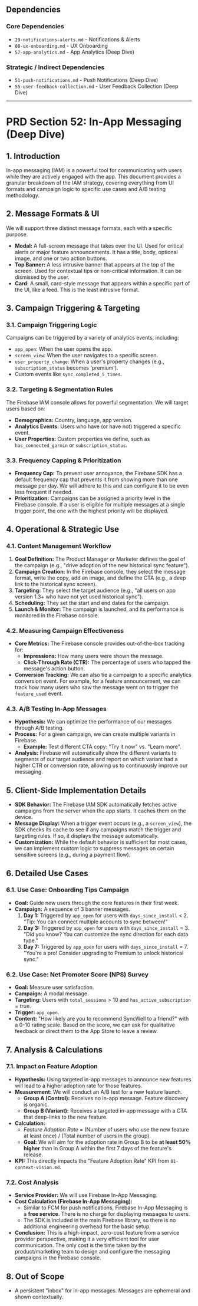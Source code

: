 ## Dependencies

### Core Dependencies
- `29-notifications-alerts.md` - Notifications & Alerts
- `08-ux-onboarding.md` - UX Onboarding
- `57-app-analytics.md` - App Analytics (Deep Dive)

### Strategic / Indirect Dependencies
- `51-push-notifications.md` - Push Notifications (Deep Dive)
- `55-user-feedback-collection.md` - User Feedback Collection (Deep Dive)

---

# PRD Section 52: In-App Messaging (Deep Dive)

## 1. Introduction
In-app messaging (IAM) is a powerful tool for communicating with users while they are actively engaged with the app. This document provides a granular breakdown of the IAM strategy, covering everything from UI formats and campaign logic to specific use cases and A/B testing methodology.

## 2. Message Formats & UI
We will support three distinct message formats, each with a specific purpose.
-   **Modal:** A full-screen message that takes over the UI. Used for critical alerts or major feature announcements. It has a title, body, optional image, and one or two action buttons.
-   **Top Banner:** A less intrusive banner that appears at the top of the screen. Used for contextual tips or non-critical information. It can be dismissed by the user.
-   **Card:** A small, card-style message that appears within a specific part of the UI, like a feed. This is the least intrusive format.

## 3. Campaign Triggering & Targeting

### 3.1. Campaign Triggering Logic
Campaigns can be triggered by a variety of analytics events, including:
-   `app_open`: When the user opens the app.
-   `screen_view`: When the user navigates to a specific screen.
-   `user_property_change`: When a user's property changes (e.g., `subscription_status` becomes 'premium').
-   Custom events like `sync_completed_5_times`.

### 3.2. Targeting & Segmentation Rules
The Firebase IAM console allows for powerful segmentation. We will target users based on:
-   **Demographics:** Country, language, app version.
-   **Analytics Events:** Users who have (or have not) triggered a specific event.
-   **User Properties:** Custom properties we define, such as `has_connected_garmin` or `subscription_status`.

### 3.3. Frequency Capping & Prioritization
-   **Frequency Cap:** To prevent user annoyance, the Firebase SDK has a default frequency cap that prevents it from showing more than one message per day. We will adhere to this and can configure it to be even less frequent if needed.
-   **Prioritization:** Campaigns can be assigned a priority level in the Firebase console. If a user is eligible for multiple messages at a single trigger point, the one with the highest priority will be displayed.

## 4. Operational & Strategic Use

### 4.1. Content Management Workflow
1.  **Goal Definition:** The Product Manager or Marketer defines the goal of the campaign (e.g., "drive adoption of the new historical sync feature").
2.  **Campaign Creation:** In the Firebase console, they select the message format, write the copy, add an image, and define the CTA (e.g., a deep link to the historical sync screen).
3.  **Targeting:** They select the target audience (e.g., "all users on app version 1.3+ who have not yet used historical sync").
4.  **Scheduling:** They set the start and end dates for the campaign.
5.  **Launch & Monitor:** The campaign is launched, and its performance is monitored in the Firebase console.

### 4.2. Measuring Campaign Effectiveness
-   **Core Metrics:** The Firebase console provides out-of-the-box tracking for:
    -   **Impressions:** How many users were shown the message.
    -   **Click-Through Rate (CTR):** The percentage of users who tapped the message's action button.
-   **Conversion Tracking:** We can also tie a campaign to a specific analytics conversion event. For example, for a feature announcement, we can track how many users who saw the message went on to trigger the `feature_used` event.

### 4.3. A/B Testing In-App Messages
-   **Hypothesis:** We can optimize the performance of our messages through A/B testing.
-   **Process:** For a given campaign, we can create multiple variants in Firebase.
    -   **Example:** Test different CTA copy: "Try it now" vs. "Learn more".
-   **Analysis:** Firebase will automatically show the different variants to segments of our target audience and report on which variant had a higher CTR or conversion rate, allowing us to continuously improve our messaging.

## 5. Client-Side Implementation Details
-   **SDK Behavior:** The Firebase IAM SDK automatically fetches active campaigns from the server when the app starts. It caches them on the device.
-   **Message Display:** When a trigger event occurs (e.g., a `screen_view`), the SDK checks its cache to see if any campaigns match the trigger and targeting rules. If so, it displays the message automatically.
-   **Customization:** While the default behavior is sufficient for most cases, we can implement custom logic to suppress messages on certain sensitive screens (e.g., during a payment flow).

## 6. Detailed Use Cases

### 6.1. Use Case: Onboarding Tips Campaign
-   **Goal:** Guide new users through the core features in their first week.
-   **Campaign:** A sequence of 3 banner messages.
    1.  **Day 1:** Triggered by `app_open` for users with `days_since_install` < 2. "Tip: You can connect multiple accounts to sync between!"
    2.  **Day 3:** Triggered by `app_open` for users with `days_since_install` = 3. "Did you know? You can customize the sync direction for each data type."
    3.  **Day 7:** Triggered by `app_open` for users with `days_since_install` = 7. "You're a pro! Consider upgrading to Premium to unlock historical sync."

### 6.2. Use Case: Net Promoter Score (NPS) Survey
-   **Goal:** Measure user satisfaction.
-   **Campaign:** A modal message.
-   **Targeting:** Users with `total_sessions` > 10 and `has_active_subscription` = true.
-   **Trigger:** `app_open`.
-   **Content:** "How likely are you to recommend SyncWell to a friend?" with a 0-10 rating scale. Based on the score, we can ask for qualitative feedback or direct them to the App Store to leave a review.

## 7. Analysis & Calculations
### 7.1. Impact on Feature Adoption
-   **Hypothesis:** Using targeted in-app messages to announce new features will lead to a higher adoption rate for those features.
-   **Measurement:** We will conduct an A/B test for a new feature launch.
    -   **Group A (Control):** Receives no in-app message. Feature discovery is organic.
    -   **Group B (Variant):** Receives a targeted in-app message with a CTA that deep-links to the new feature.
-   **Calculation:**
    -   *Feature Adoption Rate* = (Number of users who use the new feature at least once) / (Total number of users in the group).
    -   **Goal:** We will aim for the adoption rate in Group B to be **at least 50% higher** than in Group A within the first 7 days of the feature's release.
-   **KPI:** This directly impacts the "Feature Adoption Rate" KPI from `01-context-vision.md`.

### 7.2. Cost Analysis
-   **Service Provider:** We will use Firebase In-App Messaging.
-   **Cost Calculation (Firebase In-App Messaging):**
    -   Similar to FCM for push notifications, Firebase In-App Messaging is a **free service**. There is no charge for displaying messages to users.
    -   The SDK is included in the main Firebase library, so there is no additional engineering overhead for the basic setup.
-   **Conclusion:** This is a high-impact, zero-cost feature from a service provider perspective, making it a very efficient tool for user communication. The only cost is the time taken by the product/marketing team to design and configure the messaging campaigns in the Firebase console.

## 8. Out of Scope
-   A persistent "inbox" for in-app messages. Messages are ephemeral and shown contextually.
